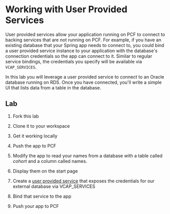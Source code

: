 Working with User Provided Services
===


User provided services allow your application running on PCF  to connect
to backing services that are not running on PCF. For example, if you have
an existing database that your Spring app needs to connect to, you could
bind a user provided service instance to your application with the database's
connection credentials so the app can connect to it. Similar to regular
service bindings, the credentials you specify will be available via
`VCAP_SERVICES`.

In this lab you will leverage a user provided service to connect to an
Oracle database running on RDS.  Once you have connected, you'll write a
simple UI that lists data from a table in the database.


Lab
-----


1. Fork this lab
1. Clone it to your workspace
1. Get it working locally
1. Push the app to PCF

1. Modify the app to read your names from a database with a table called _cohort_ and a column called names.
1. Display them on the start page
1. Create a [user provided service](https://docs.cloudfoundry.org/devguide/services/user-provided.html) that exposes the credentials for our external database via VCAP_SERVICES
1. Bind that service to the app
1. Push your app to PCF